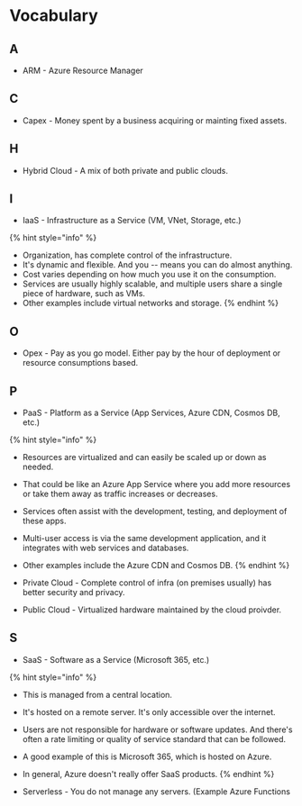 # Vocabulary

## A

* ARM - Azure Resource Manager

## C

* Capex - Money spent by a business acquiring or mainting fixed assets.

## H

* Hybrid Cloud - A mix of both private and public clouds.

## I

* IaaS - Infrastructure as a Service (VM, VNet, Storage, etc.)

{% hint style="info" %}
* Organization, has complete control of the infrastructure.
* It's dynamic and flexible. And you -- means you can do almost anything.
* Cost varies depending on how much you use it on the consumption.
* Services are usually highly scalable, and multiple users share a single piece of hardware, such as VMs.
* Other examples include virtual networks and storage.
{% endhint %}

## O

* Opex - Pay as you go model.  Either pay by the hour of deployment or resource consumptions based.

## P

* PaaS - Platform as a Service (App Services, Azure CDN, Cosmos DB, etc.)

{% hint style="info" %}
* Resources are virtualized and can easily be scaled up or down as needed.
* That could be like an Azure App Service where you add more resources or take them away as traffic increases or decreases.
* Services often assist with the development, testing, and deployment of these apps.
* Multi-user access is via the same development application, and it integrates with web services and databases.
* Other examples include the Azure CDN and Cosmos DB.
{% endhint %}

* Private Cloud - Complete control of infra (on premises usually) has better security and privacy.
* Public Cloud - Virtualized hardware maintained by the cloud proivder.

## S

* SaaS - Software as a Service (Microsoft 365, etc.)

{% hint style="info" %}
* This is managed from a central location.&#x20;
* It's hosted on a remote server. It's only accessible over the internet.
* Users are not responsible for hardware or software updates. And there's often a rate limiting or quality of service standard that can be followed.
* A good example of this is Microsoft 365, which is hosted on Azure.&#x20;
* In general, Azure doesn't really offer SaaS products.&#x20;
{% endhint %}

* Serverless - You do not manage any servers. (Example Azure Functions
